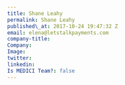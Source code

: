 ```yaml
---
title: Shane Leahy
permalink: Shane Leahy
published\_at: 2017-10-24 19:47:32 Z
email: elena@letstalkpayments.com
company-title: 
Company: 
Image: 
twitter: 
linkedin: 
Is MEDICI Team?: false
---
```


